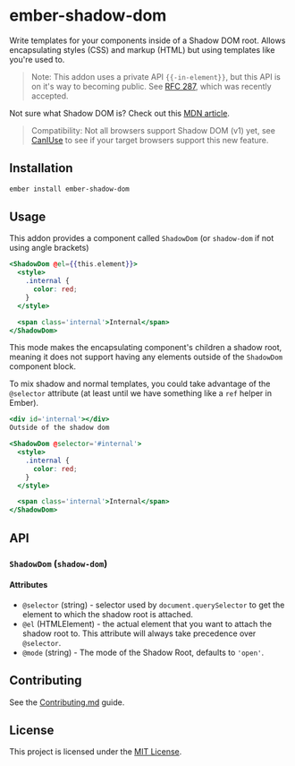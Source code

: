 ember-shadow-dom
================

Write templates for your components inside of a Shadow DOM root.
Allows encapsulating styles (CSS) and markup (HTML) but using templates like
you're used to.

> Note: This addon uses a private API `{{-in-element}}`, but this API is on it's
> way to becoming public. See [RFC 287](https://github.com/emberjs/rfcs/pull/287),
> which was recently accepted.

Not sure what Shadow DOM is? Check out this [MDN article](https://developer.mozilla.org/en-US/docs/Web/Web_Components/Using_shadow_DOM).

> Compatibility: Not all browsers support Shadow DOM (v1) yet, see [CanIUse](https://caniuse.com/#feat=shadowdomv1)
> to see if your target browsers support this new feature.

Installation
------------

```sh
ember install ember-shadow-dom
```

Usage
-----

This addon provides a component called `ShadowDom` (or `shadow-dom` if not using angle brackets)

```hbs
<ShadowDom @el={{this.element}}>
  <style>
    .internal {
      color: red;
    }
  </style>

  <span class='internal'>Internal</span>
</ShadowDom>
```

This mode makes the encapsulating component's children a shadow root, meaning
it does not support having any elements outside of the `ShadowDom` component block.

To mix shadow and normal templates, you could take advantage of the `@selector`
attribute (at least until we have something like a `ref` helper in Ember).

```hbs
<div id='internal'></div>
Outside of the shadow dom

<ShadowDom @selector='#internal'>
  <style>
    .internal {
      color: red;
    }
  </style>

  <span class='internal'>Internal</span>
</ShadowDom>
```

API
---

### `ShadowDom` (`shadow-dom`)

#### Attributes

- `@selector` (string) - selector used by `document.querySelector` to get the element to
which the shadow root is attached.
- `@el` (HTMLElement) - the actual element that you want to attach the shadow root to. This attribute
will always take precedence over `@selector`.
- `@mode` (string) - The mode of the Shadow Root, defaults to `'open'`.

Contributing
------------

See the [Contributing.md](./CONTRIBUTING.md) guide.


License
-------

This project is licensed under the [MIT License](LICENSE.md).
